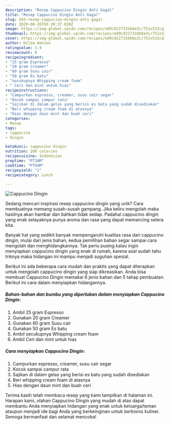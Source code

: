 ```yaml
---
description: "Resep Cappucino Dingin Anti Gagal"
title: "Resep Cappucino Dingin Anti Gagal"
slug: 443-resep-cappucino-dingin-anti-gagal
date: 2020-08-26T03:28:37.838Z
image: https://img-global.cpcdn.com/recipes/e89c922732db8a3c/751x532cq70/cappucino-dingin-foto-resep-utama.jpg
thumbnail: https://img-global.cpcdn.com/recipes/e89c922732db8a3c/751x532cq70/cappucino-dingin-foto-resep-utama.jpg
cover: https://img-global.cpcdn.com/recipes/e89c922732db8a3c/751x532cq70/cappucino-dingin-foto-resep-utama.jpg
author: Hilda Watson
ratingvalue: 3.9
reviewcount: 8
recipeingredient:
- "25 gram Espresso"
- "20 gram Creamer"
- "60 gram Susu cair"
- "50 gram Es batu"
- "secukupnya Whipping cream foam"
- " Ceri dan mint untuk hias"
recipeinstructions:
- "Campurkan espresso, creamer, susu cair segar"
- "Kocok sampai campur rata"
- "Sajikan di dalam gelas yang berisi es batu yang sudah disediakan"
- "Beri whipping cream foam di atasnya"
- "Hias dengan daun mint dan buah ceri"
categories:
- Resep
tags:
- cappucino
- dingin

katakunci: cappucino dingin 
nutrition: 280 calories
recipecuisine: Indonesian
preptime: "PT10M"
cooktime: "PT44M"
recipeyield: "1"
recipecategory: Lunch

---
```



![Cappucino Dingin](https://img-global.cpcdn.com/recipes/e89c922732db8a3c/751x532cq70/cappucino-dingin-foto-resep-utama.jpg)

Sedang mencari inspirasi resep cappucino dingin yang unik? Cara membuatnya memang susah-susah gampang. Jika keliru mengolah maka hasilnya akan hambar dan bahkan tidak sedap. Padahal cappucino dingin yang enak selayaknya punya aroma dan rasa yang dapat memancing selera kita.



Banyak hal yang sedikit banyak mempengaruhi kualitas rasa dari cappucino dingin, mulai dari jenis bahan, kedua pemilihan bahan segar sampai cara mengolah dan menghidangkannya. Tak perlu pusing kalau ingin menyiapkan cappucino dingin yang enak di rumah, karena asal sudah tahu triknya maka hidangan ini mampu menjadi suguhan spesial.


Berikut ini ada beberapa cara mudah dan praktis yang dapat diterapkan untuk mengolah cappucino dingin yang siap dikreasikan. Anda bisa membuat Cappucino Dingin memakai 6 jenis bahan dan 5 tahap pembuatan. Berikut ini cara dalam menyiapkan hidangannya.

<!--inarticleads1-->

##### Bahan-bahan dan bumbu yang diperlukan dalam menyiapkan Cappucino Dingin:

1. Ambil 25 gram Espresso
1. Gunakan 20 gram Creamer
1. Gunakan 60 gram Susu cair
1. Gunakan 50 gram Es batu
1. Ambil secukupnya Whipping cream foam
1. Ambil  Ceri dan mint untuk hias




<!--inarticleads2-->

##### Cara menyiapkan Cappucino Dingin:

1. Campurkan espresso, creamer, susu cair segar
1. Kocok sampai campur rata
1. Sajikan di dalam gelas yang berisi es batu yang sudah disediakan
1. Beri whipping cream foam di atasnya
1. Hias dengan daun mint dan buah ceri




Terima kasih telah membaca resep yang kami tampilkan di halaman ini. Harapan kami, olahan Cappucino Dingin yang mudah di atas dapat membantu Anda menyiapkan hidangan yang enak untuk keluarga/teman ataupun menjadi ide bagi Anda yang berkeinginan untuk berbisnis kuliner. Semoga bermanfaat dan selamat mencoba!
